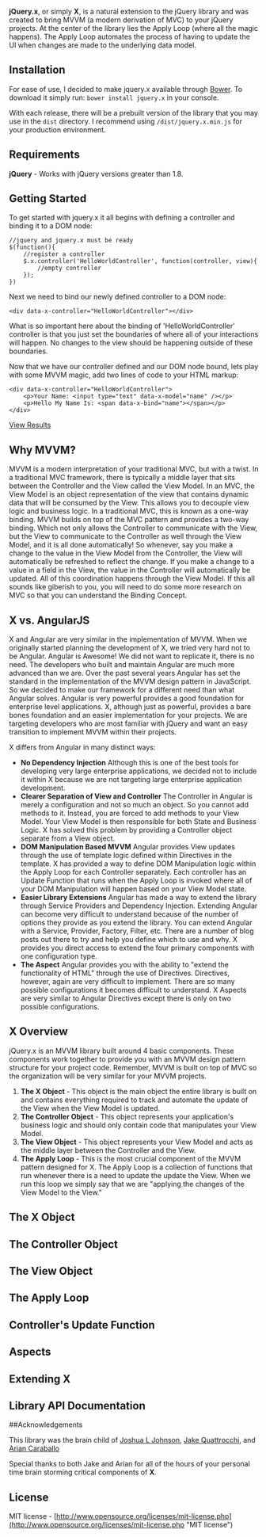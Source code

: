 **jQuery.x**, or simply **X**, is a natural extension to the jQuery library and was created to bring MVVM (a modern derivation of MVC) to your jQuery projects. At the center of the library lies the Apply Loop (where all the magic happens). The Apply Loop automates the process of having to update the UI when changes are made to the underlying data model.

## Installation
For ease of use, I decided to make jquery.x available through [Bower](http://bower.io "Bower"). To download it simply run: `bower install jquery.x` in your console.

With each release, there will be a prebuilt version of the library that you may use in the `dist` directory. I recommend using `/dist/jquery.x.min.js` for your production environment.

## Requirements
**jQuery** - Works with jQuery versions greater than 1.8.

## Getting Started
To get started with jquery.x it all begins with defining a controller and binding it to a DOM node:

	//jquery and jquery.x must be ready
	$(function(){
		//register a controller
		$.x.controller('HelloWorldController', function(controller, view){
			//empty controller
		});
	})

Next we need to bind our newly defined controller to a DOM node:

	<div data-x-controller="HelloWorldController"></div>

What is so important here about the binding of 'HelloWorldController' controller is that you just set the boundaries of where all of your interactions will happen. No changes to the view should be happening outside of these boundaries.

Now that we have our controller defined and our DOM node bound, lets play with some MVVM magic, add two lines of code to your HTML markup:

	<div data-x-controller="HelloWorldController">
    	<p>Your Name: <input type="text" data-x-model="name" /></p>
    	<p>Hello My Name Is: <span data-x-bind="name"></span></p>
	</div>

[View Results](http://jsfiddle.net/jljLabs/2tqu3bm2/3/)

## Why MVVM?

MVVM is a modern interpretation of your traditional MVC, but with a twist. In a traditional MVC framework, there is typically a middle layer that sits between the Controller and the View called the View Model. In an MVC, the View Model is an object representation of the view that contains dynamic data that will be consumed by the View. This allows you to decouple view logic and business logic. In a traditional MVC, this is known as a one-way binding. MVVM builds on top of the MVC pattern and provides a two-way binding. Which not only allows the Controller to communicate with the View, but the View to communicate to the Controller as well through the View Model, and it is all done automatically! So whenever, say you make a change to the value in the View Model from the Controller, the View will automatically be refreshed to reflect the change. If you make a change to a value in a field in the View, the value in the Controller will automatically be updated. All of this coordination happens through the View Model. If this all sounds like giberish to you, you will need to do some more research on MVC so that you can understand the Binding Concept.

## X vs. AngularJS

X and Angular are very similar in the implementation of MVVM. When we originally started planning the development of X, we tried very hard not to be Angular. Angular is Awesome! We did not want to replicate it, there is no need. The developers who built and maintain Angular are much more advanced than we are. Over the past several years Angular has set the standard in the implementation of the MVVM design pattern in JavaScript. So we decided to make our framework for a different need than what Angular solves. Angular is very powerful provides a good foundation for enterprise level applications. X, although just as powerful, provides a bare bones foundation and an easier implementation for your projects. We are targeting developers who are most familiar with jQuery and want an easy transition to implement MVVM within their projects.

X differs from Angular in many distinct ways:

* **No Dependency Injection** Although this is one of the best tools for developing very large enterprise applications, we decided not to include it within X because we are not targeting large enterprise application development. 
* **Clearer Separation of View and Controller** The Controller in Angular is merely a configuration and not so much an object. So you cannot add methods to it. Instead, you are forced to add methods to your View Model. Your View Model is then responsible for both State and Business Logic. X has solved this problem by providing a Controller object separate from a View object.
* **DOM Manipulation Based MVVM** Angular provides View updates through the use of template logic defined within Directives in the template. X has provided a way to define DOM Manipulation logic within the Apply Loop for each Controller separately. Each controller has an Update Function that runs when the Apply Loop is invoked where all of your DOM Manipulation will happen based on your View Model state.
* **Easier Library Extensions** Angular has made a way to extend the library through Service Providers and Dependency Injection. Extending Angular can become very difficult to understand because of the number of options they provide as you extend the library. You can extend Angular with a Service, Provider, Factory, Filter, etc. There are a number of blog posts out there to try and help you define which to use and why. X provides you direct access to extend the four primary components with one configuration type.
* **The Aspect** Angular provides you with the ability to "extend the functionality of HTML" through the use of Directives. Directives, however, again are very difficult to implement. There are so many possible configurations it becomes difficult to understand. X Aspects are very similar to Angular Directives except there is only on two possible configurations.

## X Overview

jQuery.x is an MVVM library built around 4 basic components. These components work together to provide you with an MVVM design pattern structure for your project code. Remember, MVVM is built on top of MVC so the organization will be very similar for your MVVM projects.

1. **The X Object** - This object is the main object the entire library is built on and contains everything required to track and automate the update of the View when the View Model is updated.
2. **The Controller Object** - This object represents your application's business logic and should only contain code that manipulates your View Model.
3. **The View Object** - This object represents your View Model and acts as the middle layer between the Controller and the View.
4. **The Apply Loop** - This is the most crucial component of the MVVM pattern designed for X. The Apply Loop is a collection of functions that run whenever there is a need to update the update the View. When we run this loop we simply say that we are "applying the changes of the View Model to the View."

## The X Object

## The Controller Object

## The View Object

## The Apply Loop

## Controller's Update Function

## Aspects

## Extending X

## Library API Documentation

##Acknowledgements

This library was the brain child of [Joshua L Johnson](https://github.com/joshualjohnson "Joshua L Johnson"), [Jake Quattrocchi](https://github.com/globaljake "Jake Quattrocchi"), and [Arian Caraballo](https://www.linkedin.com/pub/arian-caraballo/33/3a2/40bhttps://www.linkedin.com/pub/arian-caraballo/33/3a2/40b "Arian Caraballo")

Special thanks to both Jake and Arian for all of the hours of your personal time brain storming critical components of **X**.

## License
MIT license - [http://www.opensource.org/licenses/mit-license.php](http://www.opensource.org/licenses/mit-license.php "MIT license")
